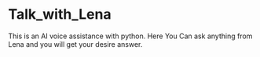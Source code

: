 # Talk_with_Lena
This is an AI voice assistance with python. Here You Can ask anything from Lena and you will get your desire answer.
